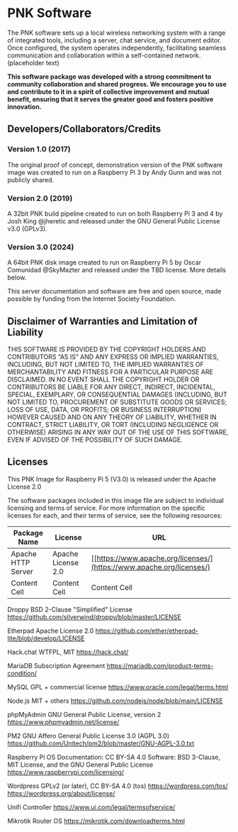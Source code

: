 # PNK Software

The PNK software sets up a local wireless networking system with a range of integrated tools, including a server, chat service, and document editor. Once configured, the system operates independently, facilitating seamless communication and collaboration within a self-contained network. (placeholder text)

**This software package was developed with a strong commitment to community collaboration and shared progress. We encourage you to use and contribute to it in a spirit of collective improvement and mutual benefit, ensuring that it serves the greater good and fosters positive innovation.**

## Developers/Collaborators/Credits

### Version 1.0 (2017)
The original proof of concept, demonstration version of the PNK software image was created to run on a Raspberry Pi 3 by Andy Gunn and was not publicly shared. 

### Version 2.0 (2019)
A 32bit PNK build pipeline created to run on both Raspberry Pi 3 and 4 by Josh King @jheretic and released under the GNU General Public License v3.0 (GPLv3). 

### Version 3.0 (2024)
A 64bit PNK disk image created to run on Raspberry Pi 5 by Oscar Comunidad @SkyMazter and released under the TBD license. More details below. 

This server documentation and software are free and open source, made possible by funding from the Internet Society Foundation.

## Disclaimer of Warranties and Limitation of Liability

THIS SOFTWARE IS PROVIDED BY THE COPYRIGHT HOLDERS AND CONTRIBUTORS “AS IS” AND ANY EXPRESS OR IMPLIED WARRANTIES, INCLUDING, BUT NOT LIMITED TO, THE IMPLIED WARRANTIES OF MERCHANTABILITY AND FITNESS FOR A PARTICULAR PURPOSE ARE DISCLAIMED. IN NO EVENT SHALL THE COPYRIGHT HOLDER OR CONTRIBUTORS BE LIABLE FOR ANY DIRECT, INDIRECT, INCIDENTAL, SPECIAL, EXEMPLARY, OR CONSEQUENTIAL DAMAGES (INCLUDING, BUT NOT LIMITED TO, PROCUREMENT OF SUBSTITUTE GOODS OR SERVICES; LOSS OF USE, DATA, OR PROFITS; OR BUSINESS INTERRUPTION) HOWEVER CAUSED AND ON ANY THEORY OF LIABILITY, WHETHER IN CONTRACT, STRICT LIABILITY, OR TORT (INCLUDING NEGLIGENCE OR OTHERWISE) ARISING IN ANY WAY OUT OF THE USE OF THIS SOFTWARE, EVEN IF ADVISED OF THE POSSIBILITY OF SUCH DAMAGE.

## Licenses
This PNK Image for Raspberry Pi 5 (V3.0) is released under the Apache License 2.0 

The software packages included in this image file are subject to individual licensing and terms of service. For more information on the specific licenses for each, and their terms of service, see the following resources:

| Package Name  | License |  URL |
| ------------- | ------------- | ------------- |
| Apache HTTP Server  | Apache License 2.0  | [[https://www.apache.org/licenses/](https://www.apache.org/licenses/)  |
| Content Cell  | Content Cell  | Content Cell  |


Droppy
BSD 2-Clause "Simplified" License
https://github.com/silverwind/droppy/blob/master/LICENSE

Etherpad
Apache License 2.0
https://github.com/ether/etherpad-lite/blob/develop/LICENSE

Hack.chat
WTFPL, MIT 
https://hack.chat/

MariaDB
Subscription Agreement
https://mariadb.com/product-terms-condition/

MySQL
GPL + commercial license
https://www.oracle.com/legal/terms.html

Node.js
MIT + others
https://github.com/nodejs/node/blob/main/LICENSE

phpMyAdmin
GNU General Public License, version 2
https://www.phpmyadmin.net/license/

PM2
GNU Affero General Public License 3.0 (AGPL 3.0)
https://github.com/Unitech/pm2/blob/master/GNU-AGPL-3.0.txt

Raspberry Pi OS
Documentation: CC BY-SA 4.0
Software: BSD 3-Clause, MIT License, and the GNU General Public License
https://www.raspberrypi.com/licensing/

Wordpress
GPLv2 (or later), CC BY-SA 4.0 (tos)
https://wordpress.com/tos/
https://wordpress.org/about/license/

Unifi Controller
https://www.ui.com/legal/termsofservice/

Mikrotik Router OS
https://mikrotik.com/downloadterms.html



